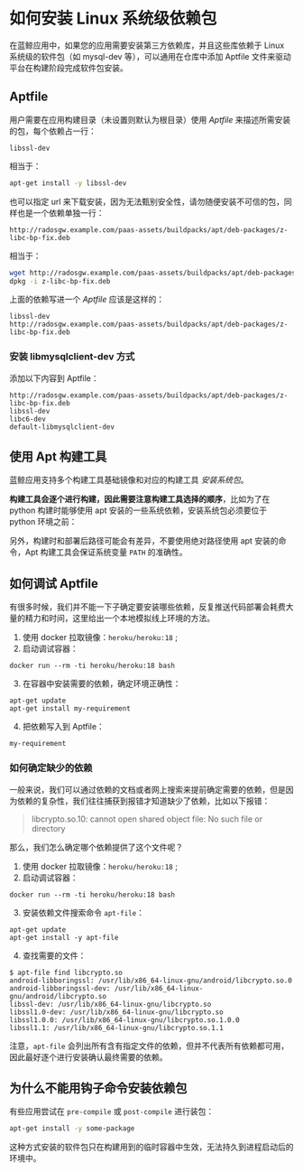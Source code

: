 # 如何安装 Linux 系统级依赖包

在蓝鲸应用中，如果您的应用需要安装第三方依赖库，并且这些库依赖于 Linux 系统级的软件包（如 mysql-dev 等），可以通用在仓库中添加 Aptfile 文件来驱动平台在构建阶段完成软件包安装。

## Aptfile

用户需要在应用构建目录（未设置则默认为根目录）使用 _Aptfile_ 来描述所需安装的包，每个依赖占一行：

```
libssl-dev
```

相当于：

```bash
apt-get install -y libssl-dev
```

也可以指定 url 来下载安装，因为无法甄别安全性，请勿随便安装不可信的包，同样也是一个依赖单独一行：

```
http://radosgw.example.com/paas-assets/buildpacks/apt/deb-packages/z-libc-bp-fix.deb
```

相当于：

```bash
wget http://radosgw.example.com/paas-assets/buildpacks/apt/deb-packages/z-libc-bp-fix.deb
dpkg -i z-libc-bp-fix.deb
```

上面的依赖写进一个 _Aptfile_ 应该是这样的：

```
libssl-dev
http://radosgw.example.com/paas-assets/buildpacks/apt/deb-packages/z-libc-bp-fix.deb
```

### 安装 libmysqlclient-dev 方式

添加以下内容到 Aptfile：

```
http://radosgw.example.com/paas-assets/buildpacks/apt/deb-packages/z-libc-bp-fix.deb
libssl-dev
libc6-dev
default-libmysqlclient-dev
```

## 使用 Apt 构建工具

蓝鲸应用支持多个构建工具基础镜像和对应的构建工具 _安装系统包_。

**构建工具会逐个进行构建，因此需要注意构建工具选择的顺序**，比如为了在 python 构建时能够使用 apt 安装的一些系统依赖，安装系统包必须要位于 python 环境之前：

另外，构建时和部署后路径可能会有差异，不要使用绝对路径使用 apt 安装的命令，Apt 构建工具会保证系统变量 `PATH` 的准确性。

## 如何调试 Aptfile

有很多时候，我们并不能一下子确定要安装哪些依赖，反复推送代码部署会耗费大量的精力和时间，这里给出一个本地模拟线上环境的方法。

1. 使用 docker 拉取镜像：`heroku/heroku:18` ;
2. 启动调试容器：

```shell
docker run --rm -ti heroku/heroku:18 bash
```

3. 在容器中安装需要的依赖，确定环境正确性：

```shell
apt-get update
apt-get install my-requirement
```

4. 把依赖写入到 Aptfile：

```
my-requirement
```

### 如何确定缺少的依赖

一般来说，我们可以通过依赖的文档或者网上搜索来提前确定需要的依赖，但是因为依赖的复杂性，我们往往捕获到报错才知道缺少了依赖，比如以下报错：

> libcrypto.so.10: cannot open shared object file: No such file or directory

那么，我们怎么确定哪个依赖提供了这个文件呢？

1. 使用 docker 拉取镜像：`heroku/heroku:18` ;
2. 启动调试容器：

```shell
docker run --rm -ti heroku/heroku:18 bash
```

3. 安装依赖文件搜索命令 `apt-file`：

```shell
apt-get update
apt-get install -y apt-file
```

4. 查找需要的文件：

```shell
$ apt-file find libcrypto.so
android-libboringssl: /usr/lib/x86_64-linux-gnu/android/libcrypto.so.0
android-libboringssl-dev: /usr/lib/x86_64-linux-gnu/android/libcrypto.so
libssl-dev: /usr/lib/x86_64-linux-gnu/libcrypto.so
libssl1.0-dev: /usr/lib/x86_64-linux-gnu/libcrypto.so
libssl1.0.0: /usr/lib/x86_64-linux-gnu/libcrypto.so.1.0.0
libssl1.1: /usr/lib/x86_64-linux-gnu/libcrypto.so.1.1
```

注意，`apt-file` 会列出所有含有指定文件的依赖，但并不代表所有依赖都可用，因此最好逐个进行安装确认最终需要的依赖。

## 为什么不能用钩子命令安装依赖包

有些应用尝试在 `pre-compile` 或 `post-compile` 进行装包：

```bash
apt-get install -y some-package
```

这种方式安装的软件包只在构建用到的临时容器中生效，无法持久到进程启动后的环境中。
